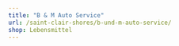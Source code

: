 ```yaml
---
title: "B & M Auto Service"
url: /saint-clair-shores/b-und-m-auto-service/
shop: Lebensmittel
---
```

